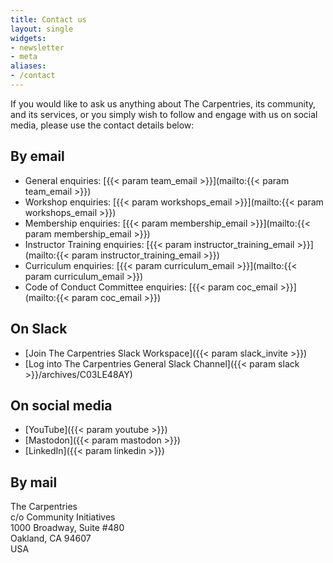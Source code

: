 ```yaml
---
title: Contact us
layout: single
widgets:
- newsletter
- meta
aliases:
- /contact
---
```


If you would like to ask us anything about The Carpentries, its community, and its services, or you simply wish to follow and engage with us on social media, please use the contact details below:

## By email 

* General enquiries: [{{< param team_email >}}](mailto:{{< param team_email >}})
* Workshop enquiries: [{{< param workshops_email >}}](mailto:{{< param workshops_email >}})
* Membership enquiries: [{{< param membership_email >}}](mailto:{{< param membership_email >}})
* Instructor Training enquiries: [{{< param instructor_training_email >}}](mailto:{{< param instructor_training_email >}})
* Curriculum enquiries: [{{< param curriculum_email >}}](mailto:{{< param curriculum_email >}})
* Code of Conduct Committee enquiries: [{{< param coc_email >}}](mailto:{{< param coc_email >}})

## On Slack

* [Join The Carpentries Slack Workspace]({{< param slack_invite >}}) 
* [Log into The Carpentries General Slack Channel]({{< param slack >}}/archives/C03LE48AY)

## On social media

* [YouTube]({{< param youtube >}})
* [Mastodon]({{< param mastodon >}})
* [LinkedIn]({{< param linkedin >}})


## By mail

The Carpentries\
c/o Community Initiatives\
1000 Broadway, Suite #480\
Oakland, CA 94607\
USA
